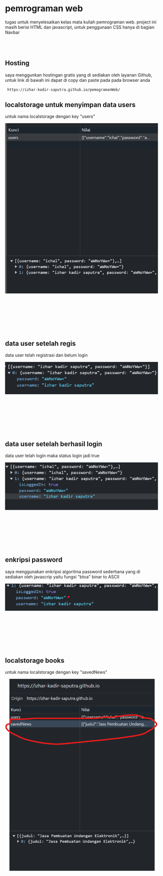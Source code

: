 
# pemrograman web

tugas untuk menyelesaikan kelas mata kuliah pemrograman web. project ini masih berisi HTML dan javascript, untuk penggunaan CSS hanya di bagian Navbar
<br></br>
<br></br>

## Hosting

saya menggunkan hostingan gratis yang di sediakan oleh layanan Github, untuk link di bawah ini dapat di copy dan paste pada pada browser anda

```bash
 https://izhar-kadir-saputra.github.io/pemogramanWeb/
```


## localstorage untuk menyimpan data users
untuk nama localstorage dengan key "users"

![App Screenshot](./images/dataUser.png)
<br></br>
<br></br>
<br></br>
<br></br>

## data user setelah regis
data user telah registrasi dan belum login

![App Screenshot](./images/userregis.png)
<br></br>
<br></br>
<br></br>
<br></br>

## data user setelah berhasil login
data user telah login maka status login jadi true

![App Screenshot](./images/userlogin.png)
<br></br>
<br></br>
<br></br>
<br></br>

## enkripsi password
saya menggunakan enkripsi algoritma password sederhana yang di sediakan oleh javascrip yaitu fungsi "btoa" binar to ASCII

![App Screenshot](./images/enkripsipassword.png)
<br></br>
<br></br>
<br></br>
<br></br>

## localstorage books 
untuk nama localstorage dengan key "savedNews"

![App Screenshot](./images/databooks.png)


